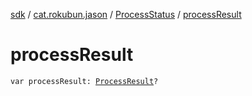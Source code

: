 [sdk](../../index.md) / [cat.rokubun.jason](../index.md) / [ProcessStatus](index.md) / [processResult](./process-result.md)

# processResult

`var processResult: `[`ProcessResult`](../-process-result/index.md)`?`